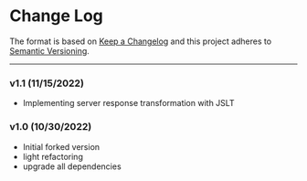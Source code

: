 # Change Log
The format is based on [Keep a Changelog](http://keepachangelog.com/)
and this project adheres to [Semantic Versioning](http://semver.org/).

---

### v1.1 (11/15/2022)
- Implementing server response transformation with JSLT

### v1.0 (10/30/2022)
- Initial forked version
- light refactoring
- upgrade all dependencies
